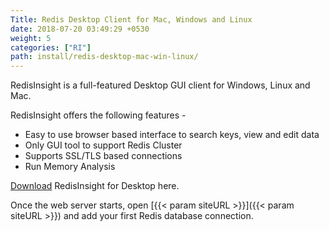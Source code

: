 ```yaml
---
Title: Redis Desktop Client for Mac, Windows and Linux
date: 2018-07-20 03:49:29 +0530
weight: 5
categories: ["RI"]
path: install/redis-desktop-mac-win-linux/
---
```

RedisInsight is a full-featured Desktop GUI client for Windows, Linux and Mac.

RedisInsight offers the following features -

* Easy to use browser based interface to search keys, view and edit data
* Only GUI tool to support Redis Cluster
* Supports SSL/TLS based connections
* Run Memory Analysis

[Download](https://redislabs.com/redis-enterprise-visualization/redis-insight/) RedisInsight for Desktop here.

Once the web server starts, open [{{< param siteURL >}}]({{< param siteURL >}}) and add your first Redis database connection.
